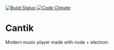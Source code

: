 [![Build Status](https://travis-ci.org/cyprieng/Cantik---Electron.svg?branch=master)](https://travis-ci.org/cyprieng/Cantik---Electron)
[![Code Climate](https://codeclimate.com/github/cyprieng/Cantik---Electron/badges/gpa.svg)](https://codeclimate.com/github/cyprieng/Cantik---Electron)

# Cantik

Modern music player made with node + electron.
